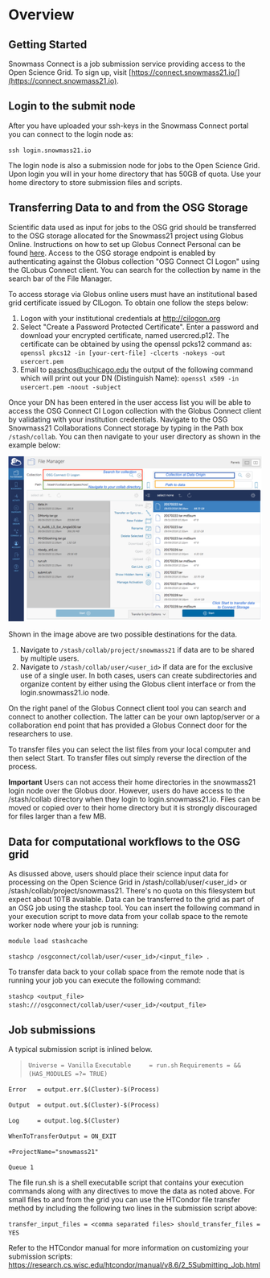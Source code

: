 # Overview


## Getting Started

Snowmass Connect is a job submission service providing access to the Open Science Grid. To sign up, visit [https://connect.snowmass21.io/](https://connect.snowmass21.io).

## Login to the submit node

After you have uploaded your ssh-keys in the Snowmass Connect portal you can connect to the login node as:

`ssh login.snowmass21.io` 

The login node is also a submission node for jobs to the Open Science Grid. Upon login you will in your home directory that has 50GB of quota. 
Use your home directory to store submission files and scripts.

## Transferring Data to and from the OSG Storage

Scientific data used as input for jobs to the OSG grid should be transferred to the OSG storage allocated for the Snowmass21 project 
using Globus Online. Instructions on how to set up Globus Connect Personal can be found [here](https://www.globus.org/globus-connect-personal). 
Access to the OSG storage endpoint is enabled by authenticating against the Globus collection "OSG Connect CI Logon" using the GLobus Connect client. 
You can search for the collection by name in the search bar of the File Manager.

To access storage via Globus online users must have an institutional based grid certificate issued by CILogon. To obtain one follow the steps below:

1. Logon with your institutional credentials at http://cilogon.org
2. Select "Create a Password Protected Certificate". Enter a password and download your encrypted certificate, named usercred.p12. The certificate can be obtained 
by using the openssl pcks12 command as: `openssl pkcs12 -in [your-cert-file] -clcerts -nokeys -out usercert.pem` 
3. Email to paschos@uchicago.edu the output of the following command which will print out your DN (Distinguish Name): `openssl x509 -in usercert.pem -noout -subject` 

Once your DN has been entered in the user access list you will be able to access the OSG Connect CI Logon collection with the Globus Connect client by 
validating with your institution credentials. Navigate to the OSG Snowmass21 Collaborations Connect storage by typing in the Path box `/stash/collab`. You can then navigate to your user directory as shown in the example below:

![](snowmass_3.png)

Shown in the image above are two possible destinations for the data.

1. Navigate to `/stash/collab/project/snowmass21` if data are to be shared by multiple users.
2. Navigate to `/stash/collab/user/<user_id>` if data are for the exclusive use of a single user.
In both cases, users can create subdirectories and organize content by either using the Globus client interface or from the login.snowmass21.io node. 

On the right panel of the Globus Connect client tool you can search and connect to another collection. The latter can be your own laptop/server or a collaboration end point that has provided a Globus Connect door for the researchers to use. 

To transfer files you can select the list files from your local computer and then select Start. To transfer files out simply reverse the direction of the process. 

 **Important** Users can not access their home directories in the snowmass21 login node over the Globus door. However, users do have access to the /stash/collab directory when they login to login.snowmass21.io. Files can be moved or copied over to their home directory but it is strongly discouraged for files larger than a few MB.

## Data for computational workflows to the OSG grid 

As disussed above, users should place their science input data for processing on the Open Science Grid in /stash/collab/user/<user_id> or /stash/collab/project/snowmass21. There's no quota on this filesystem but expect about 10TB available. Data can be transferred to the grid as part of an OSG job using the stashcp tool. You can insert the following command in your execution script to move data from your collab space to the remote worker node where your 
job is running: 

`module load stashcache`

`stashcp /osgconnect/collab/user/<user_id>/<input_file> .`

To transfer data back to your collab space from the remote node that is running your job you can execute the following command:

`stashcp <output_file> stash:///osgconnect/collab/user/<user_id>/<output_file>`



## Job submissions

A typical submission script is inlined below. 

>`Universe = Vanilla`
>`Executable     = run.sh`
>`Requirements = && (HAS_MODULES =?= TRUE)`

`Error   = output.err.$(Cluster)-$(Process)`

`Output  = output.out.$(Cluster)-$(Process)`

`Log     = output.log.$(Cluster)`

`WhenToTransferOutput = ON_EXIT`

`+ProjectName="snowmass21"`

`Queue 1`

The file run.sh is a shell executablle script that contains your execution commands along with any directives to move the data as noted above. 
For small files to and from the grid you can use the HTCondor file transfer method by including the following two lines in the submission 
script above:

`transfer_input_files = <comma separated files>
should_transfer_files = YES`

Refer to the HTCondor manual for more information on customizing your submission scripts: https://research.cs.wisc.edu/htcondor/manual/v8.6/2_5Submitting_Job.html



